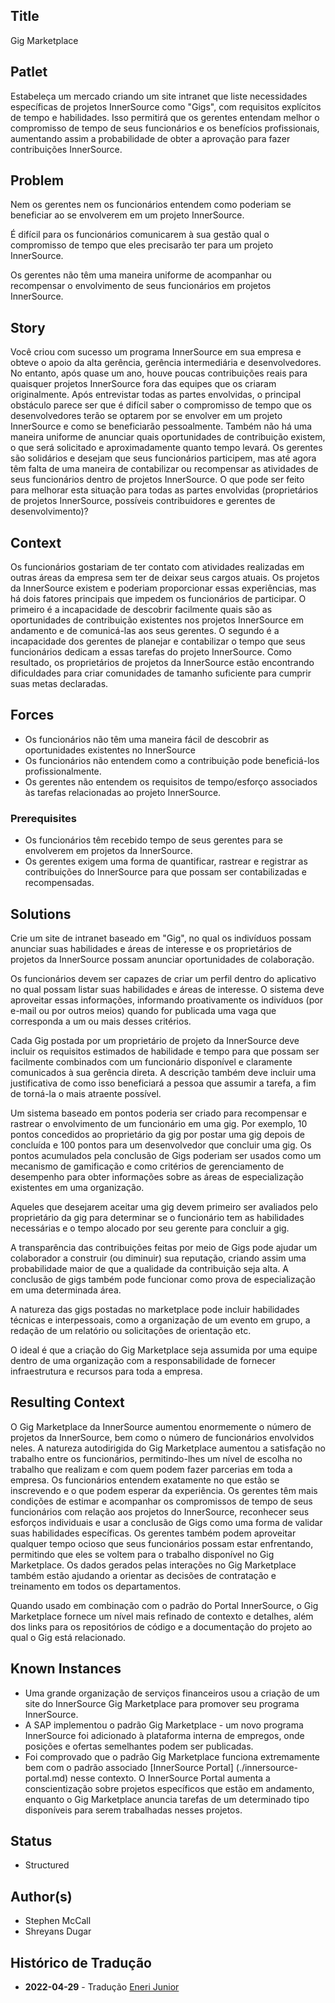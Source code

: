 ## Title

Gig Marketplace

## Patlet  

Estabeleça um mercado criando um site intranet que liste necessidades específicas de projetos InnerSource como "Gigs", com requisitos explícitos de tempo e habilidades. Isso permitirá que os gerentes entendam melhor o compromisso de tempo de seus funcionários e os benefícios profissionais, aumentando assim a probabilidade de obter a aprovação para fazer contribuições InnerSource.

## Problem

Nem os gerentes nem os funcionários entendem como poderiam se beneficiar ao se envolverem em um projeto InnerSource.

É difícil para os funcionários comunicarem à sua gestão qual o compromisso de tempo que eles precisarão ter para um projeto InnerSource.

Os gerentes não têm uma maneira uniforme de acompanhar ou recompensar o envolvimento de seus funcionários em projetos InnerSource.

## Story

Você criou com sucesso um programa InnerSource em sua empresa e obteve o apoio da alta gerência, gerência intermediária e desenvolvedores. No entanto, após quase um ano, houve poucas contribuições reais para quaisquer projetos InnerSource fora das equipes que os criaram originalmente. Após entrevistar todas as partes envolvidas, o principal obstáculo parece ser que é difícil saber o compromisso de tempo que os desenvolvedores terão se optarem por se envolver em um projeto InnerSource e como se beneficiarão pessoalmente. Também não há uma maneira uniforme de anunciar quais oportunidades de contribuição existem, o que será solicitado e aproximadamente quanto tempo levará. Os gerentes são solidários e desejam que seus funcionários participem, mas até agora têm falta de uma maneira de contabilizar ou recompensar as atividades de seus funcionários dentro de projetos InnerSource. O que pode ser feito para melhorar esta situação para todas as partes envolvidas (proprietários de projetos InnerSource, possíveis contribuidores e gerentes de desenvolvimento)?

## Context

Os funcionários gostariam de ter contato com atividades realizadas em outras áreas da empresa sem ter de deixar seus cargos atuais. Os projetos da InnerSource existem e poderiam proporcionar essas experiências, mas há dois fatores principais que impedem os funcionários de participar. O primeiro é a incapacidade de descobrir facilmente quais são as oportunidades de contribuição existentes nos projetos InnerSource em andamento e de comunicá-las aos seus gerentes.  O segundo é a incapacidade dos gerentes de planejar e contabilizar o tempo que seus funcionários dedicam a essas tarefas do projeto InnerSource.  Como resultado, os proprietários de projetos da InnerSource estão encontrando dificuldades para criar comunidades de tamanho suficiente para cumprir suas metas declaradas.

## Forces

* Os funcionários não têm uma maneira fácil de descobrir as oportunidades existentes no InnerSource
* Os funcionários não entendem como a contribuição pode beneficiá-los profissionalmente.
* Os gerentes não entendem os requisitos de tempo/esforço associados às tarefas relacionadas ao projeto InnerSource.

### Prerequisites

* Os funcionários têm recebido tempo de seus gerentes para se envolverem em projetos da InnerSource.
* Os gerentes exigem uma forma de quantificar, rastrear e registrar as contribuições do InnerSource para que possam ser contabilizadas e recompensadas.

## Solutions

Crie um site de intranet baseado em "Gig", no qual os indivíduos possam anunciar suas habilidades e áreas de interesse e os proprietários de projetos da InnerSource possam anunciar oportunidades de colaboração.

Os funcionários devem ser capazes de criar um perfil dentro do aplicativo no qual possam listar suas habilidades e áreas de interesse.  O sistema deve aproveitar essas informações, informando proativamente os indivíduos (por e-mail ou por outros meios) quando for publicada uma vaga que corresponda a um ou mais desses critérios.

Cada Gig postada por um proprietário de projeto da InnerSource deve incluir os requisitos estimados de habilidade e tempo para que possam ser facilmente combinados com um funcionário disponível e claramente comunicados à sua gerência direta. A descrição também deve incluir uma justificativa de como isso beneficiará a pessoa que assumir a tarefa, a fim de torná-la o mais atraente possível.

Um sistema baseado em pontos poderia ser criado para recompensar e rastrear o envolvimento de um funcionário em uma gig.  Por exemplo, 10 pontos concedidos ao proprietário da gig por postar uma gig depois de concluída e 100 pontos para um desenvolvedor que concluir uma gig. Os pontos acumulados pela conclusão de Gigs poderiam ser usados como um mecanismo de gamificação e como critérios de gerenciamento de desempenho para obter informações sobre as áreas de especialização existentes em uma organização.

Aqueles que desejarem aceitar uma gig devem primeiro ser avaliados pelo proprietário da gig para determinar se o funcionário tem as habilidades necessárias e o tempo alocado por seu gerente para concluir a gig.

A transparência das contribuições feitas por meio de Gigs pode ajudar um colaborador a construir (ou diminuir) sua reputação, criando assim uma probabilidade maior de que a qualidade da contribuição seja alta.  A conclusão de gigs também pode funcionar como prova de especialização em uma determinada área.

A natureza das gigs postadas no marketplace pode incluir habilidades técnicas e interpessoais, como a organização de um evento em grupo, a redação de um relatório ou solicitações de orientação etc.

O ideal é que a criação do Gig Marketplace seja assumida por uma equipe dentro de uma organização com a responsabilidade de fornecer infraestrutura e recursos para toda a empresa.

## Resulting Context

O Gig Marketplace da InnerSource aumentou enormemente o número de projetos da InnerSource, bem como o número de funcionários envolvidos neles. A natureza autodirigida do Gig Marketplace aumentou a satisfação no trabalho entre os funcionários, permitindo-lhes um nível de escolha no trabalho que realizam e com quem podem fazer parcerias em toda a empresa.  Os funcionários entendem exatamente no que estão se inscrevendo e o que podem esperar da experiência. Os gerentes têm mais condições de estimar e acompanhar os compromissos de tempo de seus funcionários com relação aos projetos do InnerSource, reconhecer seus esforços individuais e usar a conclusão de Gigs como uma forma de validar suas habilidades específicas.  Os gerentes também podem aproveitar qualquer tempo ocioso que seus funcionários possam estar enfrentando, permitindo que eles se voltem para o trabalho disponível no Gig Marketplace.  Os dados gerados pelas interações no Gig Marketplace também estão ajudando a orientar as decisões de contratação e treinamento em todos os departamentos.

Quando usado em combinação com o padrão do Portal InnerSource, o Gig Marketplace fornece um nível mais refinado de contexto e detalhes, além dos links para os repositórios de código e a documentação do projeto ao qual o Gig está relacionado.

## Known Instances

* Uma grande organização de serviços financeiros usou a criação de um site do InnerSource Gig Marketplace para promover seu programa InnerSource.
* A SAP implementou o padrão Gig Marketplace - um novo programa InnerSource foi adicionado à plataforma interna de empregos, onde posições e ofertas semelhantes podem ser publicadas.
* Foi comprovado que o padrão Gig Marketplace funciona extremamente bem com o padrão associado [InnerSource Portal] (./innersource-portal.md) nesse contexto.  O InnerSource Portal aumenta a conscientização sobre projetos específicos que estão em andamento, enquanto o Gig Marketplace anuncia tarefas de um determinado tipo disponíveis para serem trabalhadas nesses projetos.

## Status

* Structured

## Author(s)

* Stephen McCall
* Shreyans Dugar

## Histórico de Tradução 

- **2022-04-29** - Tradução [Eneri Junior](https://github.com/jrcosta)
